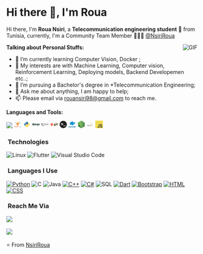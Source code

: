 # Hi there 👋, I'm Roua

<!--
**azayz/azayz** is a ✨ _special_ ✨ repository because its `README.md` (this file) appears on your GitHub profile.


Here are some ideas to get you started:

- 🔭 I’m currently working on ...
- 🌱 I’m currently learning ...
- 👯 I’m looking to collaborate on ...
- 🤔 I’m looking for help with ...
- 💬 Ask me about ...
- 📫 How to reach me: ...
- 😄 Pronouns: ...
- ⚡ Fun fact: ...
-->



Hi there, I'm **Roua Nsiri**, a **Telecommunication engineering student**  🚀 from Tunisia, currently, I'm a Community Team Member 🙍🏽‍♂️ [@NsiriRoua](https://github.com/NsiriRoua)

<img align="right" alt="GIF" src="https://media.giphy.com/media/Cmr1OMJ2FN0B2/giphy.gif" />

**Talking about Personal Stuffs:**

- 🌱 I’m currently learning Computer Vision, Docker ; 
- 🤔 My interests are with Machine Learning, Computer vision, Reinforcement Learning, Deploying models, Backend Developemen etc..;
- 💼 I’m pursuing a Bachelor's degree in *Telecommunication Engineering;
- 💬 Ask me about anything, I am happy to help;
- 📫 Please email via rouansiri98@gmail.com to reach me.


  


**Languages and Tools:**  

<code><img height="20" src="https://pytorch.org/assets/images/pytorch-logo.png"></code>
<code><img height="20" src="https://raw.githubusercontent.com/github/explore/80688e429a7d4ef2fca1e82350fe8e3517d3494d/topics/tensorflow/tensorflow.png"></code>
<code><img height="20" src="https://raw.githubusercontent.com/github/explore/80688e429a7d4ef2fca1e82350fe8e3517d3494d/topics/python/python.png"></code>
<code><img height="20" src="https://raw.githubusercontent.com/github/explore/80688e429a7d4ef2fca1e82350fe8e3517d3494d/topics/django/django.png"></code>
<code><img height="20" src="https://raw.githubusercontent.com/github/explore/80688e429a7d4ef2fca1e82350fe8e3517d3494d/topics/flask/flask.png"></code>
<code><img height="20" src="https://raw.githubusercontent.com/github/explore/80688e429a7d4ef2fca1e82350fe8e3517d3494d/topics/git/git.png"></code>
<code><img height="20" src="https://raw.githubusercontent.com/github/explore/80688e429a7d4ef2fca1e82350fe8e3517d3494d/topics/terminal/terminal.png"></code>
<code><img height="20" src="https://raw.githubusercontent.com/github/explore/80688e429a7d4ef2fca1e82350fe8e3517d3494d/topics/docker/docker.png"></code>
<code><img height="20" src="https://raw.githubusercontent.com/github/explore/80688e429a7d4ef2fca1e82350fe8e3517d3494d/topics/nodejs/nodejs.png"></code>
<code><img height="20" src="https://raw.githubusercontent.com/github/explore/80688e429a7d4ef2fca1e82350fe8e3517d3494d/topics/mysql/mysql.png"></code>
<code><img height="20" src="https://raw.githubusercontent.com/github/explore/80688e429a7d4ef2fca1e82350fe8e3517d3494d/topics/javascript/javascript.png"></code>

### &nbsp;Technologies

![Linux](https://img.shields.io/badge/-Linux-000?&logo=Linux&logoColor=FCC624)
![Flutter](https://img.shields.io/badge/-Flutter-000?&logo=Flutter)
![Visual Studio Code](https://img.shields.io/badge/-Visual%20Studio%20Code-000?style=flat&logo=visual-studio-code&logoColor=007ACC)

### &nbsp;Languages I Use

[![Python](https://img.shields.io/badge/-Python-000?&logo=python)](https://github.com/NsiriRoua?tab=repositories&q=&type=&language=jupyter+notebook)
![C](https://img.shields.io/badge/-C-000?&logo=C)
![Java](https://img.shields.io/badge/-Java-000?&logo=Java)
[![C++](https://img.shields.io/badge/-C++-000?&logo=c%2b%2b)](https://github.com/NsiriRoua?tab=repositories)
[![C#](https://img.shields.io/badge/-Csharp-000?&logo=c-sharp)](https://github.com/NsiriRoua?tab=repositories)
![SQL](https://img.shields.io/badge/-SQL-000?&logo=MySQL)
[![Dart](https://img.shields.io/badge/-Dart-000?&logo=dart)](https://github.com/NsiriRoua?tab=repositories)
[![Bootstrap](https://img.shields.io/badge/-Bootstrap-000?&logo=bootstrap)](https://github.com/NsiriRoua?tab=repositories)
[![HTML](https://img.shields.io/badge/-HTML-000?&logo=HTML5)](https://github.com/NsiriRoua?tab=repositories)
[![CSS](https://img.shields.io/badge/-CSS-000?&logo=CSS3)](https://github.com/NsiriRoua?tab=repositories)




### &nbsp;Reach Me Via

<a href="mailto:rouansiri98@gmail.com"><img src="https://img.shields.io/badge/-rouansiri98@gmail.com-000?&logo=Gmail"/></a>

<a href="https://www.linkedin.com/in/roua-nsiri-72749b198/"><img src="https://img.shields.io/badge/-Roua%20Nsiri-000?&logo=Linkedin"/></a>


⭐️ From [NsiriRoua](https://github.com/NsiriRoua)
